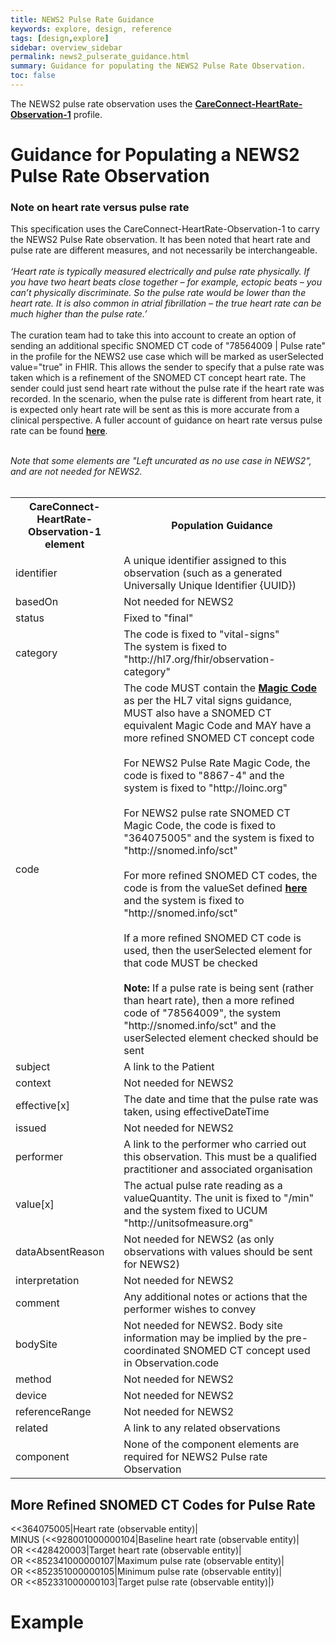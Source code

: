 ```yaml
---
title: NEWS2 Pulse Rate Guidance
keywords: explore, design, reference
tags: [design,explore]
sidebar: overview_sidebar
permalink: news2_pulserate_guidance.html
summary: Guidance for populating the NEWS2 Pulse Rate Observation.
toc: false
---
```


The NEWS2 pulse rate observation uses the <a href="https://fhir.hl7.org.uk/STU3/StructureDefinition/CareConnect-HeartRate-Observation-1" target="_blank">**CareConnect-HeartRate-Observation-1**</a> profile.

# Guidance for Populating a NEWS2 Pulse Rate Observation #

### Note on heart rate versus pulse rate ###
This specification uses the CareConnect-HeartRate-Observation-1 to carry the NEWS2 Pulse Rate observation. It has been noted that heart rate and pulse rate are different measures, and not necessarily be interchangeable.
<br/><br/>
_‘Heart rate is typically measured electrically and pulse rate physically. If you have two heart beats close together – for example, ectopic beats – you can’t physically discriminate. So the pulse rate would be lower than the heart rate. It is also common in atrial fibrillation – the true heart rate can be much higher than the pulse rate.’_
<br/><br/>
The curation team had to take this into account to create an option of sending an additional specific SNOMED CT code of "78564009 | Pulse rate" in the profile for the NEWS2 use case which will be marked as userSelected value="true" in FHIR.  This allows the sender to specify that a pulse rate was taken which is a refinement of the SNOMED CT concept heart rate. The sender could just send heart rate without the pulse rate if the heart rate was recorded. In the scenario, when the pulse rate is different from heart rate, it is expected only heart rate will be sent as this is more accurate from a clinical perspective. A fuller account of guidance on heart rate versus pulse rate can be found <a href="https://docs.google.com/document/d/1ByZ57nh6ZDjUEfBfPJjLAfSil_svpjBpzbarv7VB5QM/edit?usp=sharing" target="_blank">**here**</a>.
<br/><br/>

_Note that some elements are "Left uncurated as no use case in NEWS2", and are not needed for NEWS2._
<br/><br/>
<table>
<tr><th>CareConnect-HeartRate-Observation-1 element</th><th>Population Guidance</th></tr>
<tr><td>identifier</td><td>A unique identifier assigned to this observation (such as a generated Universally Unique Identifier {UUID})</td></tr>
<tr><td>basedOn</td><td>Not needed for NEWS2</td></tr>
<tr><td>status</td><td>Fixed to "final"</td></tr>
<tr><td>category</td><td>The code is fixed to "vital-signs" <br/>The system is fixed to "http://hl7.org/fhir/observation-category"</td></tr>
<tr><td>code</td><td>The code MUST contain the <a href="https://www.hl7.org/fhir/observation-vitalsigns.html#vitals-table" target="_blank"><b>Magic Code</b></a> as per the HL7 vital signs guidance, MUST also have a SNOMED CT equivalent Magic Code and MAY have a more refined SNOMED CT concept code<br/><br/>For NEWS2 Pulse Rate Magic Code, the code is fixed to "8867-4" and the system is fixed to "http://loinc.org"<br/><br/>For NEWS2 pulse rate SNOMED CT Magic Code, the code is fixed to "364075005" and the system is fixed to "http://snomed.info/sct"<br/><br/>For more refined SNOMED CT codes, the code is from the valueSet defined <a href="#more-refined-snomed-ct-codes-for-pulse-rate"><b>here</b></a> and the system is fixed to "http://snomed.info/sct"<br/><br/>If a more refined SNOMED CT code is used, then the userSelected element for that code MUST be checked<br/><br/><b>Note:</b> If a pulse rate is being sent (rather than heart rate), then a more refined code of "78564009", the system "http://snomed.info/sct" and the userSelected element checked should be sent</td></tr>
<tr><td>subject</td><td>A link to the Patient</td></tr>
<tr><td>context</td><td>Not needed for NEWS2</td></tr>
<tr><td>effective[x]</td><td>The date and time that the pulse rate was taken, using effectiveDateTime</td></tr>
<tr><td>issued</td><td>Not needed for NEWS2</td></tr>
<tr><td>performer</td><td>A link to the performer who carried out this observation. This must be a qualified practitioner and associated organisation</td></tr>
<tr><td>value[x]</td><td>The actual pulse rate reading as a valueQuantity. The unit is fixed to "/min" and the system fixed to UCUM "http://unitsofmeasure.org"</td></tr>
<tr><td>dataAbsentReason</td><td>Not needed for NEWS2 (as only observations with values should be sent for NEWS2)</td></tr>
<tr><td>interpretation</td><td>Not needed for NEWS2</td></tr>
<tr><td>comment</td><td>Any additional notes or actions that the performer wishes to convey</td></tr>
<tr><td>bodySite</td><td>Not needed for NEWS2. Body site information may be implied by the pre-coordinated SNOMED CT concept used in Observation.code</td></tr>
<tr><td>method</td><td>Not needed for NEWS2</td></tr>
<tr><td>device</td><td>Not needed for NEWS2</td></tr>
<tr><td>referenceRange</td><td>Not needed for NEWS2</td></tr>
<tr><td>related</td><td>A link to any related observations</td></tr>
<tr><td>component</td><td>None of the component elements are required for NEWS2 Pulse rate Observation</td></tr>
</table>


## More Refined SNOMED CT Codes for Pulse Rate ##
<<364075005|Heart rate (observable entity)| <br/>
MINUS (<<928001000000104|Baseline heart rate (observable entity)| <br/>
OR <<428420003|Target heart rate (observable entity)| <br/>
OR <<852341000000107|Maximum pulse rate (observable entity)| <br/>
OR <<852351000000105|Minimum pulse rate (observable entity)| <br/>
OR <<852331000000103|Target pulse rate (observable entity)|)

# Example #

<script src="https://gist.github.com/IOPS-DEV/21c81e9f21c1869765cfb52a204d2b47.js"></script>